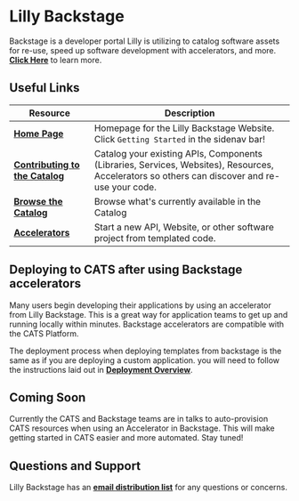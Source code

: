 # Lilly Backstage

Backstage is a developer portal Lilly is utilizing to catalog software assets for re-use, speed up software development with accelerators, and more. [**Click Here**](https://backstage.apps.lrl.lilly.com/docs/default/component/backstage/) to learn more.

## Useful Links

|Resource | Description |
|--------|-------------|
| [**Home Page**](https://backstage.apps.lrl.lilly.com/) | Homepage for the Lilly Backstage Website. Click `Getting Started` in the sidenav bar! |
| [**Contributing to the Catalog**](https://backstage.apps.lrl.lilly.com/docs/default/component/backstage/how-to-integrate/) | Catalog your existing APIs, Components (Libraries, Services, Websites), Resources, Accelerators so others can discover and re-use your code. |
| [**Browse the Catalog**](https://backstage.apps.lrl.lilly.com/catalog) | Browse what's currently available in the Catalog |
| [**Accelerators**](https://backstage.apps.lrl.lilly.com/create) | Start a new API, Website, or other software project from templated code. |

## Deploying to CATS after using Backstage accelerators
Many users begin developing their applications by using an accelerator from Lilly Backstage. This is a great way for application teams to get up and running locally within minutes. Backstage accelerators are compatible with the CATS Platform.

The deployment process when deploying templates from backstage is the same as if you are deploying a custom application. you will need to follow the instructions laid out in [**Deployment Overview**](DeploymentOverview.md).

## Coming Soon
Currently the CATS and Backstage teams are in talks to auto-provision CATS resources when using an Accelerator in Backstage. This will make getting started in CATS easier and more automated. Stay tuned!

## Questions and Support
Lilly Backstage has an [**email distribution list**](mailto:backstage_svc@lists.lilly.com) for any questions or concerns.